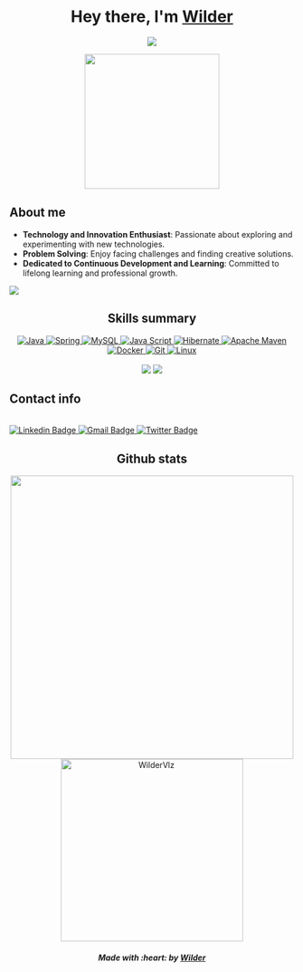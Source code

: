 <div align="center">
    <h1 align="center"> Hey there, I'm <a href="https://github.com/WilderVlz"> Wilder</a></h1>
    <p align="center">
        <a href="https://github.com/DenverCoder1/readme-typing-svg"><img
                src="https://readme-typing-svg.herokuapp.com?font=Architects+Daughter&color=219C90&size=25&center=true&vCenter=true&width=600&height=100&lines=A+constantly+evolving+Backend+Developer.+;With+deep+expertise+in+Java,;MySQL,+SpringFramework,+and,+Hibernate.&hearts;+"></a>
    </p>
    <picture> <img align="center" src="https://github.com/7oSkaaa/7oSkaaa/blob/main/Images/Right_Side.gif?raw=true" width = 238px></picture>
</div>
<div>
    <h2>About me</h2>
    <ul>
        <li><strong>Technology and Innovation Enthusiast</strong>: Passionate about exploring and experimenting with new
            technologies.</li>
        <li><strong>Problem Solving</strong>: Enjoy facing challenges and finding creative solutions.</li>
        <li><strong>Dedicated to Continuous Development and Learning</strong>: Committed to lifelong learning and
            professional growth.</li>
    </ul>
    <img src="https://user-images.githubusercontent.com/73097560/115834477-dbab4500-a447-11eb-908a-139a6edaec5c.gif">
</div>
<div align=center>
    <h2>Skills summary</h2>
    <a href="https://twitter.com/WillderRuiz/status/1664474789656899587/photo/1">
        <img alt="Java" src="https://img.shields.io/badge/java-DA1212?style=for-the-badge&logo=openjdk&logoColor=white">
    </a>
    <a href="https://github.com/WilderVlz/E-commerce-Vegano">
        <img alt="Spring"
            src="https://img.shields.io/badge/spring-%236DB33F.svg?style=for-the-badge&logo=spring&logoColor=white">
    </a>
    <a href="https://twitter.com/WillderRuiz/status/1675308408793178112">
        <img alt="MySQL" src="https://img.shields.io/badge/mysql-A6D0DD?style=for-the-badge&logo=mysql&logoColor=black">
    </a>
    <a href="https://twitter.com/WillderRuiz/status/1634664302945681409">
        <img alt="Java Script" src="https://img.shields.io/badge/-JavaScript-black?style=for-the-badge&logo=javascript">
    </a>
    <a href="https://github.com/WilderVlz/Backend-Meli">
        <img alt="Hibernate"
            src="https://img.shields.io/badge/Hibernate-59666C?style=for-the-badge&logo=Hibernate&logoColor=white">
    </a>
    <a href="https://github.com/WilderVlz/Gestor-Bancario">
        <img alt="Apache Maven"
            src="https://img.shields.io/badge/Apache%20Maven-C71A36?style=for-the-badge&logo=Apache%20Maven&logoColor=white">
    </a>
    <a href="https://twitter.com/WillderRuiz/status/1683642301921239042">
        <img alt="Docker"
            src="https://img.shields.io/badge/docker-362FD9?style=for-the-badge&logo=docker&logoColor=white">
    </a>
    <a href="https://twitter.com/WillderRuiz/status/1660456866126626816">
        <img alt="Git" src="https://img.shields.io/badge/-Git-F05032?style=for-the-badge&logo=git&logoColor=white">
    </a>
    <a href="https://twitter.com/WillderRuiz/status/1655760676105723905">
        <img alt="Linux"
            src="https://img.shields.io/badge/Linux-F8DE22?style=for-the-badge&logo=linux&logoColor=000000">
    </a>
</div>
<br>
<div align="center">
    <img src="https://pbs.twimg.com/profile_banners/1629951408882569216/1696636576/1500x500">
    <img src="https://komarev.com/ghpvc/?username=WilderVlz&color=orange">
</div>
<div>
    <h2>Contact info</h2>
    <br />
    <a href="https://www.linkedin.com/in/wilderruiz/">
        <img alt="Linkedin Badge"
            src="https://img.shields.io/badge/-linkedin-11468F?style=for-the-badge&logo=Linkedin&logoColor=white">
    </a>
    <a href="mailto:wilderruizrpg@gmail.com">
        <img alt="Gmail Badge"
            src="https://img.shields.io/badge/-gmail-D71313?style=for-the-badge&logo=Gmail&logoColor=white">
    </a>
    <a href="https://twitter.com/WillderRuiz">
        <img alt="Twitter Badge"
            src="https://img.shields.io/badge/twitter-3DB2FF?style=for-the-badge&logo=Twitter&logoColor=white">
    </a>
</div>
<div align="center">
    <h2>Github stats</h2>
    <img src="https://github-readme-stats.vercel.app/api?username=WilderVlz&include_all_commits=true&count_private=true&show_icons=true&line_height=20&title_color=7A7ADB&icon_color=FFA41B&text_color=A2CDB0&bg_color=0,000000,04364A"
        width="500" />
    <img src="https://github-readme-stats.vercel.app/api/top-langs?username=WilderVlz&show_icons=true&locale=en&layout=compact&line_height=20&title_color=7A7ADB&icon_color=2234AE&text_color=A2CDB0&bg_color=0,000000,04364A"
        width="322" alt="WilderVlz" />
    <h5>
        Made with :heart: by <a href="https://github.com/WilderVlz">Wilder</a>
    </h5>
</div>

